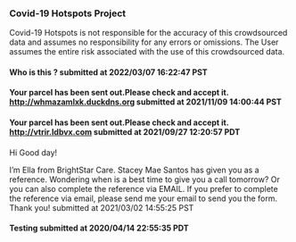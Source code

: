 
### Covid-19 Hotspots Project
Covid-19 Hotspots is not responsible for the accuracy of this crowdsourced data and assumes no responsibility for any errors or omissions. The User assumes the entire risk associated with the use of this crowdsourced data.   



#### Who is this ? submitted at 2022/03/07 16:22:47 PST




#### Your parcel has been sent out.Please check and accept it. http://whmazamlxk.duckdns.org submitted at 2021/11/09 14:00:44 PST




#### Your parcel has been sent out.Please check and accept it. http://vtrir.ldbvx.com submitted at 2021/09/27 12:20:57 PDT




#### 
Hi Good day!

I’m Ella from BrightStar Care. Stacey Mae Santos has given you as a reference. Wondering
when is a best time to give you a call tomorrow? Or you can also complete the reference via EMAIL. If you prefer to
complete the reference via email, please send me your email to send you the form.
Thank you! submitted at 2021/03/02 14:55:25 PST




#### Testing submitted at 2020/04/14 22:55:35 PDT





